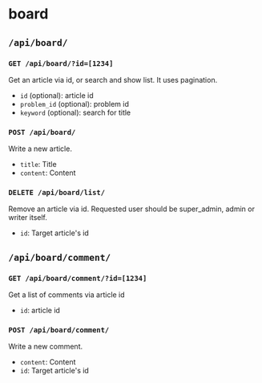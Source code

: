 # board

## `/api/board/`

### `GET /api/board/?id=[1234]`

Get an article via id, or search and show list.
It uses pagination.

- `id` (optional): article id
- `problem_id` (optional): problem id
- `keyword` (optional): search for title

### `POST /api/board/`

Write a new article.

- `title`: Title
- `content`: Content

### `DELETE /api/board/list/`

Remove an article via id.
Requested user should be super_admin, admin or writer itself.

- `id`: Target article's id

## `/api/board/comment/`

### `GET /api/board/comment/?id=[1234]`

Get a list of comments via article id

- `id`: article id

### `POST /api/board/comment/`

Write a new comment.

- `content`: Content
- `id`: Target article's id
